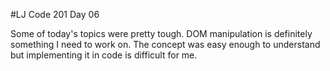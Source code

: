#LJ Code 201 Day 06

Some of today's topics were pretty tough. DOM manipulation is definitely
something I need to work on. The concept was easy enough to understand but
implementing it in code is difficult for me. 
